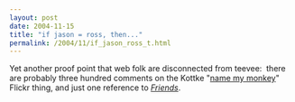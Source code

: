 ```yaml
---
layout: post
date: 2004-11-15
title: "if jason = ross, then..."
permalink: /2004/11/if_jason_ross_t.html
---
```


Yet another proof point that web folk are disconnected from teevee:  there are probably three hundred comments on the Kottke "[name my monkey](http://flickr.com/photos/jkottke/1427699/ "helpetica? please.")" Flickr thing, and just one reference to [_Friends_](http://www.stomps.org/Quizzes/Friends/ "which friends character are you?").